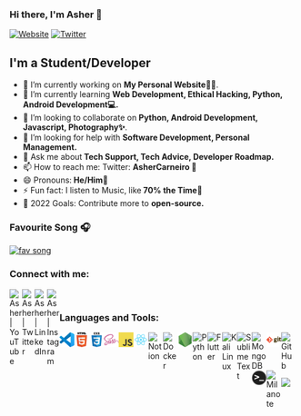 ### Hi there, I'm Asher 👋

[![Website](https://img.shields.io/website?label=Dev.to&style=for-the-badge&url=https://dev.to/ashercarneiro)](https://dev.to/ashercarneiro)
[![Twitter](https://img.shields.io/twitter/follow/AsherCarneiro?color=1DA1F2&logo=twitter&style=for-the-badge)](https://twitter.com/intent/follow?original_referer=https%3A%2F%2Fgithub.com%2FAsherCarneiro&screen_name=AsherCarneiro)


## I'm a Student/Developer

- 🔭 I’m currently working on <b>My Personal Website👨‍💻</b>.
- 🌱 I’m currently learning <b>Web Development, Ethical Hacking, Python, Android Development💻.</b>
- 👯 I’m looking to collaborate on <b>Python, Android Development, Javascript, Photography✨</b>.
- 🤔 I’m looking for help with <b>Software Development, Personal Management.</b>
- 💬 Ask me about<b> Tech Support, Tech Advice, Developer Roadmap.</b>
- 📫 How to reach me: Twitter: <b>AsherCarneiro 🐤</b>
- 😄 Pronouns:<b> He/Him👦</b>
- ⚡ Fun fact: I listen to Music, like<b> 70% the Time🎵</b>
- 🌠 2022 Goals: Contribute more to <b>open-source.</b>


### Favourite Song 🎧

[<img src="https://vocalhunter.com/wp-content/uploads/2022/01/Charlie-Puth-Light-Switch.jpg" alt="fav song" width="150" height="150" />](https://open.spotify.com/track/1BSMpVGWs3v5BZKnAQziAc)

### Connect with me:

[<img align="left" alt="Asher | YouTube" width="22px" src="https://yt3.ggpht.com/ytc/AAUvwnjDwLJeWs_jcgoVvQpC7YZxWMwP-N__UH-98dxGyw=s900-c-k-c0x00ffffff-no-rj" />][youtube]
[<img align="left" alt="Asher | Twitter" width="22px" src="https://cdn-icons-png.flaticon.com/512/145/145812.png" />][twitter]
[<img align="left" alt="Asher | LinkedIn" width="22px" src="https://www.pngrepo.com/png/303299/180/linkedin-icon-2-logo.png" />][linkedin]
[<img align="left" alt="Asher | Instagram" width="22px" src="https://i.pinimg.com/originals/d2/e5/3e/d2e53ea31ec15e6a8129008563713de5.png" />][instagram]


<br />

### Languages and Tools:

[<img align="left" alt="Visual Studio Code" width="26px" src="https://raw.githubusercontent.com/github/explore/80688e429a7d4ef2fca1e82350fe8e3517d3494d/topics/visual-studio-code/visual-studio-code.png" />][webdevplaylist]
[<img align="left" alt="HTML5" width="26px" src="https://raw.githubusercontent.com/github/explore/80688e429a7d4ef2fca1e82350fe8e3517d3494d/topics/html/html.png" />][webdevplaylist]
[<img align="left" alt="CSS3" width="26px" src="https://raw.githubusercontent.com/github/explore/80688e429a7d4ef2fca1e82350fe8e3517d3494d/topics/css/css.png" />][webdevplaylist]
[<img align="left" alt="Sass" width="26px" src="https://raw.githubusercontent.com/github/explore/80688e429a7d4ef2fca1e82350fe8e3517d3494d/topics/sass/sass.png" />][webdevplaylist]
[<img align="left" alt="JavaScript" width="26px" src="https://raw.githubusercontent.com/github/explore/80688e429a7d4ef2fca1e82350fe8e3517d3494d/topics/javascript/javascript.png" />][webdevplaylist]
[<img align="left" alt="React" width="26px" src="https://raw.githubusercontent.com/github/explore/80688e429a7d4ef2fca1e82350fe8e3517d3494d/topics/react/react.png" />][webdevplaylist]

[<img align="left" alt="Notion" width="26px" src="https://upload.wikimedia.org/wikipedia/commons/4/45/Notion_app_logo.png" />][webdevplaylist]

[<img align="left" alt="Docker" width="26px" src="https://www.docker.com/sites/default/files/d8/2019-07/vertical-logo-monochromatic.png" />][webdevplaylist]

[<img align="left" alt="Node.js" width="26px" src="https://raw.githubusercontent.com/github/explore/80688e429a7d4ef2fca1e82350fe8e3517d3494d/topics/nodejs/nodejs.png" />][webdevplaylist]


[<img align="left" alt="Python" width="26px" src="https://cdn.icon-icons.com/icons2/112/PNG/512/python_18894.png" />][webdevplaylist]

[<img align="left" alt="Flutter" width="26px" src="https://cdn.worldvectorlogo.com/logos/flutter-logo.svg" />][webdevplaylist]

[<img align="left" alt="Kali Linux" width="26px" src="https://www.freepngimg.com/download/android/68988-kali-android-linux-free-clipart-hq.png" />][webdevplaylist]


[<img align="left" alt="Sublime Text" width="26px" src="https://cdn.worldvectorlogo.com/logos/sublime-text.svg" />][webdevplaylist]

[<img align="left" alt="MongoDB" width="26px" src="https://spng.subpng.com/20181124/ar/kisspng-mongodb-document-oriented-database-dashboard-nosql-distribooted-install-mongodb-with-1-click-5bfa27c4a54528.934878811543120836677.jpg" />][webdevplaylist]

[<img align="left" alt="Git" width="26px" src="https://raw.githubusercontent.com/github/explore/80688e429a7d4ef2fca1e82350fe8e3517d3494d/topics/git/git.png" />][webdevplaylist]

[<img align="left" alt="GitHub" width="26px" src="https://github.githubassets.com/images/modules/logos_page/GitHub-Mark.png" />][webdevplaylist]

[<img align="left" alt="Terminal" width="26px" src="https://raw.githubusercontent.com/github/explore/80688e429a7d4ef2fca1e82350fe8e3517d3494d/topics/terminal/terminal.png" />][webdevplaylist]

[<img align="left" alt="Milanote" width="26px" src="https://www.twine.net/blog/wordpress/wp-content/uploads/2019/02/white@5xhorizontal-150x150.png" />][webdevplaylist]

<br />
<br />

---

[webdevplaylist]: https://github.com/AsherCarneiro
[twitter]: https://twitter.com/AsherCarneiro
[youtube]: https://www.youtube.com/channel/UCrLJqtEtvarwb2q1ukITMuQ
[instagram]: https://www.instagram.com/asher_carneiro
[linkedin]: https://www.linkedin.com/in/asher-carneiro-3bb3411bb/

<br>
<img src="https://github-readme-stats.vercel.app/api?username=AsherCarneiro&&show_icons=true&title_color=61E7C7&icon_color=BB1CA3&text_color=9E34B5&bg_color=192734">
